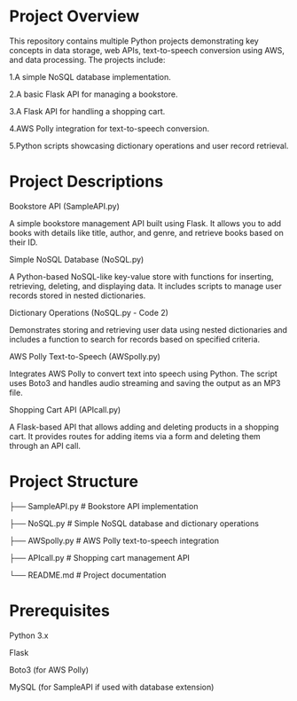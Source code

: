 # Project Overview
This repository contains multiple Python projects demonstrating key concepts in data storage, web APIs, text-to-speech conversion using AWS, and data processing. The projects include:

1.A simple NoSQL database implementation.

2.A basic Flask API for managing a bookstore.

3.A Flask API for handling a shopping cart.

4.AWS Polly integration for text-to-speech conversion.

5.Python scripts showcasing dictionary operations and user record retrieval.

# Project Descriptions
Bookstore API (SampleAPI.py)

A simple bookstore management API built using Flask. It allows you to add books with details like title, author, and genre, and retrieve books based on their ID.

Simple NoSQL Database (NoSQL.py)

A Python-based NoSQL-like key-value store with functions for inserting, retrieving, deleting, and displaying data. It includes scripts to manage user records stored in nested dictionaries.

Dictionary Operations (NoSQL.py - Code 2)

Demonstrates storing and retrieving user data using nested dictionaries and includes a function to search for records based on specified criteria.

AWS Polly Text-to-Speech (AWSpolly.py)

Integrates AWS Polly to convert text into speech using Python. The script uses Boto3 and handles audio streaming and saving the output as an MP3 file.

Shopping Cart API (APIcall.py)

A Flask-based API that allows adding and deleting products in a shopping cart. It provides routes for adding items via a form and deleting them through an API call.

# Project Structure

├── SampleAPI.py                  # Bookstore API implementation

├── NoSQL.py                  # Simple NoSQL database and dictionary operations

├── AWSpolly.py               # AWS Polly text-to-speech integration

├── APIcall.py                # Shopping cart management API

└── README.md                 # Project documentation

# Prerequisites
Python 3.x

Flask

Boto3 (for AWS Polly)

MySQL (for SampleAPI if used with database extension)





